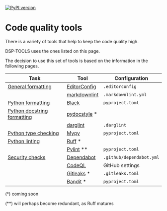 [![PyPI version](https://badge.fury.io/py/dsp-tools.svg)](https://badge.fury.io/py/dsp-tools)

# Code quality tools

There is a variety of tools that help to keep the code quality high.

DSP-TOOLS uses the ones listed on this page.

The decision to use this set of tools is based on the information in the following pages.


| Task                                                            | Tool                                                               | Configuration            |
| --------------------------------------------------------------- | ------------------------------------------------------------------ | ------------------------ |
| [General formatting](./general-formatting.md)                   | [EditorConfig](https://EditorConfig.org/)                          | `.editorconfig`          |
|                                                                 | [markdownlint](https://github.com/igorshubovych/markdownlint-cli/) | `.markdownlint.yml`      |
| [Python formatting](./python-formatting.md)                     | [Black](https://pypi.org/project/black/)                           | `pyproject.toml`         |
| [Python docstring formatting](./python-docstring-formatting.md) | [pydocstyle](https://pypi.org/project/pydocstyle/) *               |                          |
|                                                                 | [darglint](https://pypi.org/project/darglint/)                     | `.darglint`              |
| [Python type checking](./python-type-checking.md)               | [Mypy](https://pypi.org/project/mypy/)                             | `pyproject.toml`         |
| [Python linting](./python-linting.md)                           | [Ruff](https://pypi.org/project/ruff/) *                           |                          |
|                                                                 | [Pylint](https://pypi.org/project/pylint/) **                      | `pyproject.toml`         |
| [Security checks](./security.md)                                | [Dependabot](https://docs.github.com/en/code-security/dependabot/) | `.github/dependabot.yml` |
|                                                                 | [CodeQL](https://codeql.github.com/)                               | GitHub settings          |
|                                                                 | [Gitleaks](https://gitleaks.io/) *                                 | `.gitleaks.toml`         |
|                                                                 | [Bandit](https://pypi.org/project/bandit/) *                       | `pyproject.toml`         |

(*) coming soon  

(**) will perhaps become redundant, as Ruff matures
